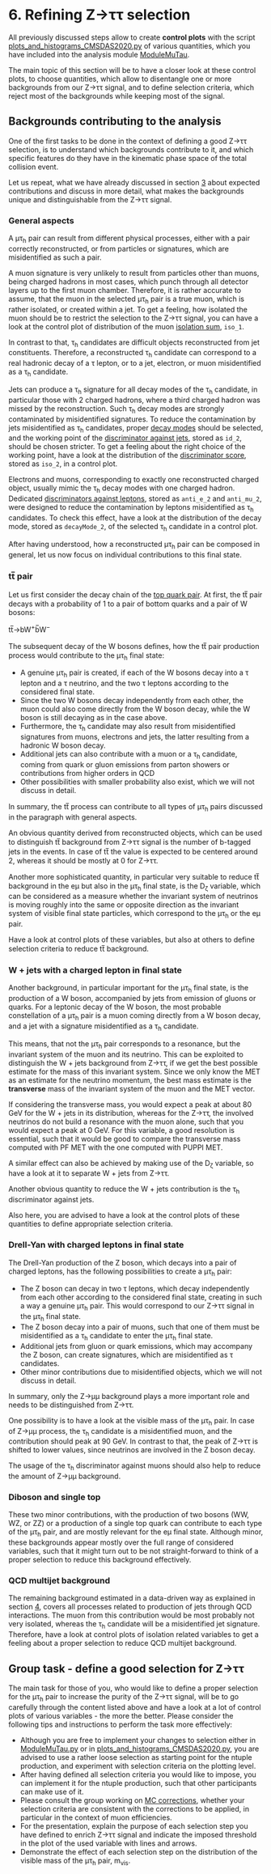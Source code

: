 # 6. Refining Z&rarr;&tau;&tau; selection

All previously discussed steps allow to create **control plots** with the script
[plots_and_histograms_CMSDAS2020.py](../../Plotter/plots_and_histograms_CMSDAS2020.py) of various quantities, which you have included into the analysis module
[ModuleMuTau](../../PicoProducer/python/analysis/CMSDAS2020/ModuleMuTau.py).

The main topic of this section will be to have a closer look at these control plots, to choose quantities, which allow to disentangle one or more backgrounds from
our Z&rarr;&tau;&tau; signal, and to define selection criteria, which reject most of the backgrounds while keeping most of the signal.

## Backgrounds contributing to the analysis

One of the first tasks to be done in the context of defining a good Z&rarr;&tau;&tau; selection, is to understand which backgrounds contribute to it, and which specific
features do they have in the kinematic phase space of the total collision event.

Let us repeat, what we have already discussed in section [3](preselection.md#processes-contributing-to-a-z%CF%84%CF%84-final-state) about expected contributions and discuss
in more detail, what makes the backgrounds unique and distinguishable from the Z&rarr;&tau;&tau; signal.

### General aspects

A &mu;&tau;<sub>h</sub> pair can result from different physical processes, either with a pair correctly reconstructed,
or from particles or signatures, which are misidentified as such a pair.

A muon signature is very unlikely to result from particles other than muons, being charged hadrons
in most cases, which punch through all detector layers up to the first muon chamber. Therefore, it is rather accurate to assume, that the muon in the selected
&mu;&tau;<sub>h</sub> pair is a true muon, which is rather isolated, or created within a jet. To get a feeling, how isolated the muon should be to restrict the
selection to the Z&rarr;&tau;&tau; signal, you can have a look at the control plot of distribution of the muon
[isolation sum](../../PicoProducer/python/analysis/CMSDAS2020/ModuleMuTau.py#L182), `iso_1`.

In contrast to that, &tau;<sub>h</sub> candidates are difficult objects reconstructed from jet constituents. Therefore, a reconstructed &tau;<sub>h</sub> candidate can
correspond to a real hadronic decay of a &tau; lepton, or to a jet, electron, or muon misidentified as a &tau;<sub>h</sub> candidate.

Jets can produce a &tau;<sub>h</sub> signature for all decay modes of the &tau;<sub>h</sub> candidate, in particular those with 2 charged hadrons, where a third
charged hadron was missed by the reconstruction. Such &tau;<sub>h</sub> decay modes are strongly contaminated by misidentified signatures. To reduce the contamination
by jets misidentified as &tau;<sub>h</sub> candidates, proper
[decay modes](../../PicoProducer/python/analysis/CMSDAS2020/ModuleMuTau.py#L124) should be selected,
and the working point of the [discriminator against jets](../../PicoProducer/python/analysis/CMSDAS2020/ModuleMuTau.py#L127), stored as `id_2`, should
be chosen stricter. To get a feeling about the right choice of the working point, have a look at the distribution of the
[discriminator score](../../PicoProducer/python/analysis/CMSDAS2020/ModuleMuTau.py#L190), stored as `iso_2`, in a control plot.

Electrons and muons, corresponding to exactly one reconstructed charged object, usually mimic the &tau;<sub>h</sub> decay modes with one charged hadron. Dedicated
[discriminators against leptons](../../PicoProducer/python/analysis/CMSDAS2020/ModuleMuTau.py#L127), stored as `anti_e_2` and `anti_mu_2`,
were designed to reduce the contamination by leptons
misidentified as &tau;<sub>h</sub> candidates. To check this effect, have a look at the distribution of the decay mode, stored as `decayMode_2`, of the selected
&tau;<sub>h</sub> candidate in a control plot.

After having understood, how a reconstructed &mu;&tau;<sub>h</sub> pair can be composed in general, let us now focus on individual contributions to this final state.

### tt&#773; pair

Let us first consider the decay chain of the [top quark pair](https://pdg.lbl.gov/2020/reviews/rpp2020-rev-top-quark.pdf).
At first, the tt&#773; pair decays with a probability of 1 to a pair of bottom quarks and a pair of W bosons:

tt&#773;&rarr;bW<sup>&plus;</sup>b&#773;W<sup>&minus;</sup>

The subsequent decay of the W bosons defines, how the tt&#773; pair production process would contribute to the &mu;&tau;<sub>h</sub> final state:

* A genuine &mu;&tau;<sub>h</sub> pair is created, if each of the W bosons decay into a &tau; lepton and a &tau; neutrino, and the two &tau; leptons according to the considered
final state.
* Since the two W bosons decay independently from each other, the muon could also come directly from the W boson decay, while the W boson is still decaying as in the case above.
* Furthermore, the &tau;<sub>h</sub> candidate may also result from misidentified signatures from muons, electrons and jets, the latter resulting from a hadronic W boson
decay.
* Additional jets can also contribute with a muon or a &tau;<sub>h</sub> candidate, coming from quark or gluon emissions from parton showers or contributions
from higher orders in QCD
* Other possibilities with smaller probability also exist, which we will not discuss in detail.

In summary, the tt&#773; process can contribute to all types of &mu;&tau;<sub>h</sub> pairs discussed in the paragraph with general aspects.

An obvious quantity derived from reconstructed objects, which can be used to distinguish tt&#773; background from Z&rarr;&tau;&tau; signal is the number of b-tagged
jets in the events. In case of tt&#773; the value is expected to be centered around 2, whereas it should be mostly at 0 for Z&rarr;&tau;&tau;.

Another more sophisticated quantity, in particular very suitable to reduce tt&#773; background in the e&mu; but also in the &mu;&tau;<sub>h</sub> final state,
is the D<sub>&zeta;</sub> variable,
which can be considered as a measure whether the invariant system of neutrinos is moving roughly into the same or opposite direction as the invariant system of visible
final state particles, which correspond to the &mu;&tau;<sub>h</sub> or the e&mu; pair.

Have a look at control plots of these variables, but also at others to define selection criteria to reduce tt&#773; background.

### W + jets with a charged lepton in final state

Another background, in particular important for the &mu;&tau;<sub>h</sub> final state, is the production of a W boson, accompanied by jets from emission of gluons or quarks.
For a leptonic decay of the W boson, the most probable constellation of a &mu;&tau;<sub>h</sub> pair is a muon coming directly from a W boson decay, and a jet with
a signature misidentified as a &tau;<sub>h</sub> candidate.

This means, that not the &mu;&tau;<sub>h</sub> pair corresponds to a resonance, but the invariant system of the muon and its neutrino. This can be exploited
to distinguish the W + jets background from Z&rarr;&tau;&tau;, if we get the best possible estimate for the mass of this invariant system. Since we only know
the MET as an estimate for the neutrino momentum, the best mass estimate is the **transverse** mass of the invariant system
of the muon and the MET vector.

If considering the transverse mass, you would expect a peak at about 80 GeV for the W + jets in its distribution, whereas for the Z&rarr;&tau;&tau;, the involved neutrinos
do not build a resonance with the muon alone, such that you would expect a peak at 0 GeV. For this variable, a good resolution is essential, such that it would be good
to compare the transverse mass computed with PF MET with the one computed with PUPPI MET.

A similar effect can also be achieved by making use of the D<sub>&zeta;</sub> variable, so have a look at it to separate W + jets from Z&rarr;&tau;&tau;.

Another obvious quantity to reduce the W + jets contribution is the &tau;<sub>h</sub> discriminator against jets.

Also here, you are advised to have a look at the control plots of these quantities to define appropriate selection criteria.

### Drell-Yan with charged leptons in final state

The Drell-Yan production of the Z boson, which decays into a pair of charged leptons, has the following possibilities to create a &mu;&tau;<sub>h</sub> pair:

* The Z boson can decay in two &tau; leptons, which decay independently from each other according to the considered final state, creating in such a way a genuine
 &mu;&tau;<sub>h</sub> pair. This would correspond to our Z&rarr;&tau;&tau; signal in the &mu;&tau;<sub>h</sub> final state.
* The Z boson decay into a pair of muons, such that one of them must be misidentified as a &tau;<sub>h</sub> candidate to enter the &mu;&tau;<sub>h</sub> final state.
* Additional jets from gluon or quark emissions, which may accompany the Z boson, can create signatures, which are misidentified as &tau; candidates.
* Other minor contributions due to misidentified objects, which we will not discuss in detail.

In summary, only the Z&rarr;&mu;&mu; background plays a more important role and needs to be distinguished from Z&rarr;&tau;&tau;.

One possibility is to have a look
at the visible mass of the &mu;&tau;<sub>h</sub> pair. In case of Z&rarr;&mu;&mu; process, the &tau;<sub>h</sub> candidate is a misidentified muon, and the contribution
should peak at 90 GeV. In contrast to that, the peak of Z&rarr;&tau;&tau; is shifted to lower values, since neutrinos are involved in the Z boson decay.

The usage of the &tau;<sub>h</sub> discriminator against muons should also help to reduce the amount of Z&rarr;&mu;&mu; background.

### Diboson and single top

These two minor contributions, with the production of two bosons (WW, WZ, or ZZ) or a production of a single top quark can contribute to each type of the
&mu;&tau;<sub>h</sub> pair, and are mostly relevant for the e&mu; final state.
Although minor, these backgrounds appear mostly over the full range of considered variables, such that
it might turn out to be not straight-forward to think of a proper selection to reduce this background effectively.

### QCD multijet background

The remaining background estimated in a data-driven way as explained in section [4](norm_and_corr_exp.md#data-driven-estimation-of-qcd-multijet-background), covers all
processes related to production of jets through QCD interactions. The muon from this contribution would be most probably not very isolated, whereas the &tau;<sub>h</sub>
candidate will be a misidentified jet signature. Therefore, have a look at control plots of isolation related variables to get a feeling about a proper selection to reduce
QCD multijet background.


## Group task - define a good selection for Z&rarr;&tau;&tau;

The main task for those of you, who would like to define a proper selection for the &mu;&tau;<sub>h</sub> pair to increase the purity of the Z&rarr;&tau;&tau; signal,
will be to go carefully through the content listed above and have a look at a lot of control plots of various variables - the more the better. Please consider the following
tips and instructions to perform the task more effectively:

* Although you are free to implement your changes to selection either in [ModuleMuTau.py](../../PicoProducer/python/analysis/CMSDAS2020/ModuleMuTau.py) or in
[plots_and_histograms_CMSDAS2020.py](../../Plotter/plots_and_histograms_CMSDAS2020.py), you are advised to use a rather loose selection as starting point for the ntuple
production, and experiment with selection criteria on the plotting level.
* After having defined all selection criteria you would like to impose, you can implement it for the ntuple production, such that other participants can make use of it.
* Please consult the group working on [MC corrections](norm_and_corr_exp.md#group-task---implement-the-event-by-event-corrections), whether your selection criteria
are consistent with the corrections to be applied, in particular in the context of muon efficiencies.
* For the presentation, explain the purpose of each selection step you have defined to enrich Z&rarr;&tau;&tau; signal and indicate the imposed threshold in the plot of
the used variable with lines and arrows.
* Demonstrate the effect of each selection step on the distribution of the visible mass of the &mu;&tau;<sub>h</sub> pair, m<sub>vis</sub>.
